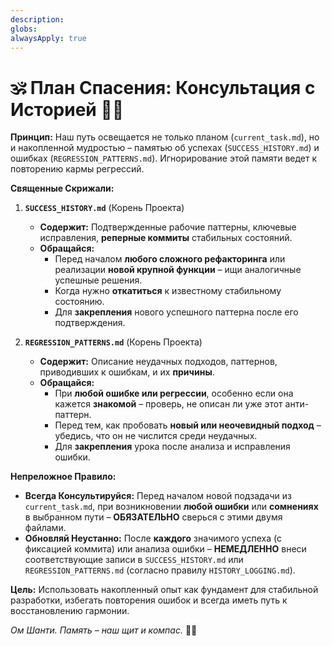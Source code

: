 ```yaml
---
description: 
globs: 
alwaysApply: true
---
```

# 🕉️ План Спасения: Консультация с Историей 👼🙏

**Принцип:** Наш путь освещается не только планом (`current_task.md`), но и накопленной мудростью – памятью об успехах (`SUCCESS_HISTORY.md`) и ошибках (`REGRESSION_PATTERNS.md`). Игнорирование этой памяти ведет к повторению кармы регрессий.

**Священные Скрижали:**

1.  **`SUCCESS_HISTORY.md`** (Корень Проекта)
    *   **Содержит:** Подтвержденные рабочие паттерны, ключевые исправления, **реперные коммиты** стабильных состояний.
    *   **Обращайся:**
        *   Перед началом **любого сложного рефакторинга** или реализации **новой крупной функции** – ищи аналогичные успешные решения.
        *   Когда нужно **откатиться** к известному стабильному состоянию.
        *   Для **закрепления** нового успешного паттерна после его подтверждения.

2.  **`REGRESSION_PATTERNS.md`** (Корень Проекта)
    *   **Содержит:** Описание неудачных подходов, паттернов, приводивших к ошибкам, и их **причины**.
    *   **Обращайся:**
        *   При **любой ошибке или регрессии**, особенно если она кажется **знакомой** – проверь, не описан ли уже этот анти-паттерн.
        *   Перед тем, как пробовать **новый или неочевидный подход** – убедись, что он не числится среди неудачных.
        *   Для **закрепления** урока после анализа и исправления ошибки.

**Непреложное Правило:**

*   **Всегда Консультируйся:** Перед началом новой подзадачи из `current_task.md`, при возникновении **любой ошибки** или **сомнениях** в выбранном пути – **ОБЯЗАТЕЛЬНО** сверься с этими двумя файлами.
*   **Обновляй Неустанно:** После **каждого** значимого успеха (с фиксацией коммита) или анализа ошибки – **НЕМЕДЛЕННО** внеси соответствующие записи в `SUCCESS_HISTORY.md` или `REGRESSION_PATTERNS.md` (согласно правилу `HISTORY_LOGGING.md`).

**Цель:** Использовать накопленный опыт как фундамент для стабильной разработки, избегать повторения ошибок и всегда иметь путь к восстановлению гармонии.

*Ом Шанти. Память – наш щит и компас.* 👼🙏
